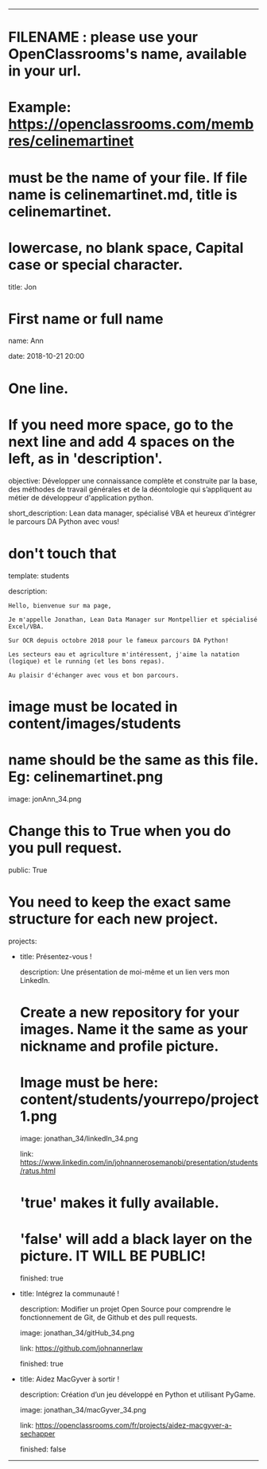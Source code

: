 ---


# FILENAME : please use your OpenClassrooms's name, available in your url.

# Example: https://openclassrooms.com/membres/celinemartinet

# must be the name of your file. If file name is celinemartinet.md, title is celinemartinet.

# lowercase, no blank space, Capital case or special character.

title: Jon


# First name or full name

name: Ann

date: 2018-10-21 20:00


# One line.

# If you need more space, go to the next line and add 4 spaces on the left, as in 'description'.

objective: Développer une connaissance complète et construite par la base, des méthodes de travail générales et de la déontologie qui s’appliquent au métier de développeur d'application python.

short_description: Lean data manager, spécialisé VBA et heureux d'intégrer le parcours DA Python avec vous!


# don't touch that

template: students

description:

    Hello, bienvenue sur ma page,

    Je m'appelle Jonathan, Lean Data Manager sur Montpellier et spécialisé Excel/VBA.

    Sur OCR depuis octobre 2018 pour le fameux parcours DA Python!

    Les secteurs eau et agriculture m'intéressent, j'aime la natation (logique) et le running (et les bons repas).

    Au plaisir d'échanger avec vous et bon parcours.


# image must be located in content/images/students

# name should be the same as this file. Eg: celinemartinet.png

image: jonAnn_34.png


# Change this to True when you do you pull request.

public: True


# You need to keep the exact same structure for each new project.

projects:

  - title: Présentez-vous !

    description: Une présentation de moi-même et un lien vers mon LinkedIn.

    # Create a new repository for your images. Name it the same as your nickname and profile picture.

    # Image must be here: content/students/yourrepo/project1.png

    image: jonathan_34/linkedIn_34.png

    link: https://www.linkedin.com/in/johnannerosemanobi/presentation/students/ratus.html

    # 'true' makes it fully available.

    # 'false' will add a black layer on the picture. IT WILL BE PUBLIC!

    finished: true

  - title: Intégrez la communauté !

    description: Modifier un projet Open Source pour comprendre le fonctionnement de Git, de Github et des pull requests. 

    image: jonathan_34/gitHub_34.png

    link: https://github.com/johnannerlaw

    finished: true

  - title: Aidez MacGyver à sortir !

    description: Création d’un jeu développé en Python et utilisant PyGame.

    image: jonathan_34/macGyver_34.png

    link: https://openclassrooms.com/fr/projects/aidez-macgyver-a-sechapper

    finished: false

---